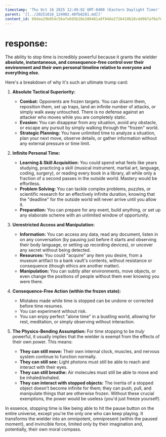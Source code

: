 ```yaml
---
timestamp: 'Thu Oct 16 2025 12:49:02 GMT-0400 (Eastern Daylight Time)'
parent: '[[../20251016_124902.40fb8281.md]]'
content_id: 69dea29b054c56afe695b28e100481a9f848e2726410b28c4d987af0a76789cd
---
```


# response:

The ability to stop time is incredibly powerful because it grants the wielder **absolute, instantaneous, and consequence-free control over their environment and their own personal timeline relative to everyone and everything else.**

Here's a breakdown of why it's such an ultimate trump card:

1. **Absolute Tactical Superiority:**
   * **Combat:** Opponents are frozen targets. You can disarm them, reposition them, set up traps, land an infinite number of attacks, or simply walk away untouched. There is no defense against an attacker who moves while you are completely static.
   * **Evasion:** You can disappear from any situation, avoid any obstacle, or escape any pursuit by simply walking through the "frozen" world.
   * **Strategic Planning:** You have unlimited time to analyze a situation, plan your next move, observe details, or gather information without any external pressure or time limit.

2. **Infinite Personal Time:**
   * **Learning & Skill Acquisition:** You could spend what feels like years studying, practicing a skill (musical instrument, martial art, language, coding, surgery), or reading every book in a library, all while only a fraction of a second passes in the outside world. Mastery would be effortless.
   * **Problem Solving:** You can tackle complex problems, puzzles, or scientific research for an effectively infinite duration, knowing that the "deadline" for the outside world will never arrive until you allow it.
   * **Preparation:** You can prepare for any event, build anything, or set up any elaborate scheme with an unlimited window of opportunity.

3. **Unrestricted Access and Manipulation:**
   * **Information:** You can access any data, read any document, listen in on any conversation (by pausing just before it starts and observing their body language, or setting up recording devices), or uncover any secret without being detected.
   * **Resources:** You could "acquire" any item you desire, from a museum artifact to a bank vault's contents, without resistance or consequence (though ethics are another matter).
   * **Manipulation:** You can subtly alter environments, move objects, or even change the positions of people without them ever knowing you were there.

4. **Consequence-Free Action (within the frozen state):**
   * Mistakes made while time is stopped can be undone or corrected before time resumes.
   * You can experiment without risk.
   * You can enjoy perfect "alone time" in a bustling world, allowing for rest, meditation, or simply observing without interaction.

5. **The Physics-Bending Assumption:**
   For time stopping to be *truly* powerful, it usually implies that the wielder is exempt from the effects of their own power. This means:
   * **They can still move:** Their own internal clock, muscles, and nervous system continue to function normally.
   * **They can still see:** Light photons must still be able to reach and interact with their eyes.
   * **They can still breathe:** Air molecules must still be able to move and be inhaled/exhaled.
   * **They can interact with stopped objects:** The inertia of a stopped object doesn't become infinite for them; they can push, pull, and manipulate things that are otherwise frozen. Without these crucial exemptions, the power would be useless (you'd just freeze yourself).

In essence, stopping time is like being able to hit the pause button on the entire universe, except you're the only one who can keep playing. It transforms the wielder into an omnipotent, omnipresent (within the paused moment), and invincible force, limited only by their imagination and, potentially, their own moral compass.
